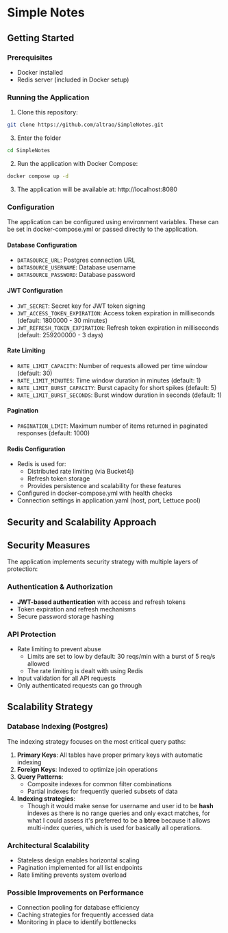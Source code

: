 # Simple Notes

## Getting Started

### Prerequisites
- Docker installed
- Redis server (included in Docker setup)

### Running the Application
1. Clone this repository: 
```bash
git clone https://github.com/altrao/SimpleNotes.git
```
3. Enter the folder 
```bash
cd SimpleNotes
```
2. Run the application with Docker Compose:
```bash
docker compose up -d
```
3. The application will be available at: http://localhost:8080

### Configuration
The application can be configured using environment variables. These can be set in docker-compose.yml or passed directly to the application.

#### Database Configuration
- `DATASOURCE_URL`: Postgres connection URL
- `DATASOURCE_USERNAME`: Database username
- `DATASOURCE_PASSWORD`: Database password

#### JWT Configuration
- `JWT_SECRET`: Secret key for JWT token signing
- `JWT_ACCESS_TOKEN_EXPIRATION`: Access token expiration in milliseconds (default: 1800000 - 30 minutes)
- `JWT_REFRESH_TOKEN_EXPIRATION`: Refresh token expiration in milliseconds (default: 259200000 - 3 days)

#### Rate Limiting
- `RATE_LIMIT_CAPACITY`: Number of requests allowed per time window (default: 30)
- `RATE_LIMIT_MINUTES`: Time window duration in minutes (default: 1)
- `RATE_LIMIT_BURST_CAPACITY`: Burst capacity for short spikes (default: 5)
- `RATE_LIMIT_BURST_SECONDS`: Burst window duration in seconds (default: 1)

#### Pagination
- `PAGINATION_LIMIT`: Maximum number of items returned in paginated responses (default: 1000)

#### Redis Configuration
- Redis is used for:
  - Distributed rate limiting (via Bucket4j)
  - Refresh token storage
  - Provides persistence and scalability for these features
- Configured in docker-compose.yml with health checks
- Connection settings in application.yaml (host, port, Lettuce pool)

## Security and Scalability Approach

## Security Measures

The application implements security strategy with multiple layers of protection:

### Authentication & Authorization
- **JWT-based authentication** with access and refresh tokens
- Token expiration and refresh mechanisms
- Secure password storage hashing

### API Protection
- Rate limiting to prevent abuse
  - Limits are set to low by default: 30 reqs/min with a burst of 5 req/s allowed
  - The rate limiting is dealt with using Redis
- Input validation for all API requests
- Only authenticated requests can go through

## Scalability Strategy

### Database Indexing (Postgres)
The indexing strategy focuses on the most critical query paths:

1. **Primary Keys**: All tables have proper primary keys with automatic indexing
2. **Foreign Keys**: Indexed to optimize join operations
3. **Query Patterns**:
   - Composite indexes for common filter combinations
   - Partial indexes for frequently queried subsets of data
4. **Indexing strategies**:
   - Though it would make sense for username and user id to be **hash** indexes as there is no range queries and only exact matches,
for what I could assess it's preferred to be a **btree** because it allows multi-index queries, which is used for basically all operations.

### Architectural Scalability
- Stateless design enables horizontal scaling
- Pagination implemented for all list endpoints
- Rate limiting prevents system overload

### Possible Improvements on Performance
- Connection pooling for database efficiency
- Caching strategies for frequently accessed data
- Monitoring in place to identify bottlenecks
